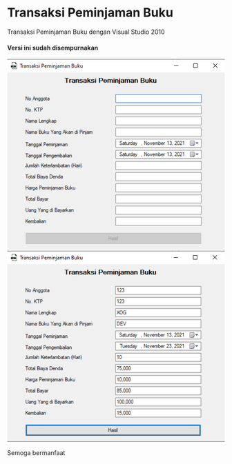 # Transaksi Peminjaman Buku
Transaksi Peminjaman Buku dengan Visual Studio 2010

#### Versi ini sudah disempurnakan
![Hasil](https://github.com/XOGDEV/Transaksi-Peminjaman-Buku/blob/main/github/ss1.png)
![Hasil](https://github.com/XOGDEV/Transaksi-Peminjaman-Buku/blob/main/github/ss2.png)

Semoga bermanfaat

